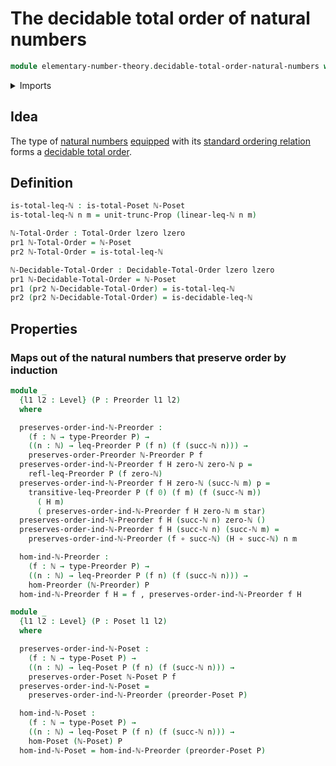 # The decidable total order of natural numbers

```agda
module elementary-number-theory.decidable-total-order-natural-numbers where
```

<details><summary>Imports</summary>

```agda
open import elementary-number-theory.inequality-natural-numbers
open import elementary-number-theory.natural-numbers

open import foundation.dependent-pair-types
open import foundation.function-types
open import foundation.propositional-truncations
open import foundation.unit-type
open import foundation.universe-levels

open import order-theory.decidable-total-orders
open import order-theory.order-preserving-maps-posets
open import order-theory.order-preserving-maps-preorders
open import order-theory.posets
open import order-theory.preorders
open import order-theory.total-orders
```

</details>

## Idea

The type of [natural numbers](elementary-number-theory.natural-numbers.md)
[equipped](foundation.structure.md) with its
[standard ordering relation](elementary-number-theory.inequality-natural-numbers.md)
forms a [decidable total order](order-theory.decidable-total-orders.md).

## Definition

```agda
is-total-leq-ℕ : is-total-Poset ℕ-Poset
is-total-leq-ℕ n m = unit-trunc-Prop (linear-leq-ℕ n m)

ℕ-Total-Order : Total-Order lzero lzero
pr1 ℕ-Total-Order = ℕ-Poset
pr2 ℕ-Total-Order = is-total-leq-ℕ

ℕ-Decidable-Total-Order : Decidable-Total-Order lzero lzero
pr1 ℕ-Decidable-Total-Order = ℕ-Poset
pr1 (pr2 ℕ-Decidable-Total-Order) = is-total-leq-ℕ
pr2 (pr2 ℕ-Decidable-Total-Order) = is-decidable-leq-ℕ
```

## Properties

### Maps out of the natural numbers that preserve order by induction

```agda
module _
  {l1 l2 : Level} (P : Preorder l1 l2)
  where

  preserves-order-ind-ℕ-Preorder :
    (f : ℕ → type-Preorder P) →
    ((n : ℕ) → leq-Preorder P (f n) (f (succ-ℕ n))) →
    preserves-order-Preorder ℕ-Preorder P f
  preserves-order-ind-ℕ-Preorder f H zero-ℕ zero-ℕ p =
    refl-leq-Preorder P (f zero-ℕ)
  preserves-order-ind-ℕ-Preorder f H zero-ℕ (succ-ℕ m) p =
    transitive-leq-Preorder P (f 0) (f m) (f (succ-ℕ m))
      ( H m)
      ( preserves-order-ind-ℕ-Preorder f H zero-ℕ m star)
  preserves-order-ind-ℕ-Preorder f H (succ-ℕ n) zero-ℕ ()
  preserves-order-ind-ℕ-Preorder f H (succ-ℕ n) (succ-ℕ m) =
    preserves-order-ind-ℕ-Preorder (f ∘ succ-ℕ) (H ∘ succ-ℕ) n m

  hom-ind-ℕ-Preorder :
    (f : ℕ → type-Preorder P) →
    ((n : ℕ) → leq-Preorder P (f n) (f (succ-ℕ n))) →
    hom-Preorder (ℕ-Preorder) P
  hom-ind-ℕ-Preorder f H = f , preserves-order-ind-ℕ-Preorder f H

module _
  {l1 l2 : Level} (P : Poset l1 l2)
  where

  preserves-order-ind-ℕ-Poset :
    (f : ℕ → type-Poset P) →
    ((n : ℕ) → leq-Poset P (f n) (f (succ-ℕ n))) →
    preserves-order-Poset ℕ-Poset P f
  preserves-order-ind-ℕ-Poset =
    preserves-order-ind-ℕ-Preorder (preorder-Poset P)

  hom-ind-ℕ-Poset :
    (f : ℕ → type-Poset P) →
    ((n : ℕ) → leq-Poset P (f n) (f (succ-ℕ n))) →
    hom-Poset (ℕ-Poset) P
  hom-ind-ℕ-Poset = hom-ind-ℕ-Preorder (preorder-Poset P)
```
